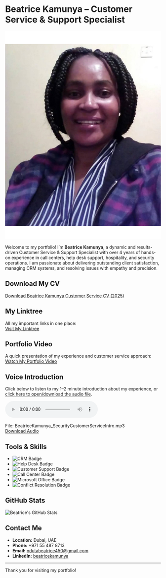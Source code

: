 # Beatrice Kamunya – Customer Service & Support Specialist

![Beatrice Kamunya](./beatrice_photo.png)

Welcome to my portfolio! I’m **Beatrice Kamunya**, a dynamic and results-driven Customer Service & Support Specialist with over 4 years of hands-on experience in call centers, help desk support, hospitality, and security operations. I am passionate about delivering outstanding client satisfaction, managing CRM systems, and resolving issues with empathy and precision.

## Download My CV

[Download Beatrice Kamunya Customer Service CV (2025)](./Kamunya_Beatrice_Customer_Service_CV_2025.pdf)

## My Linktree

All my important links in one place:  
[Visit My Linktree](https://linktr.ee/ndutabeatrice450)

## Portfolio Video

A quick presentation of my experience and customer service approach:  
[Watch My Portfolio Video](https://www.dropbox.com/scl/fi/6w5z8v18aps5kthk4y9tj/Brown-Minimal-Creative-Portofolio-Presentation_20250722_172014_0002.mp4?rlkey=qmthao27kc99px2lmqwwz7u0b&st=8vpzhb8y&dl=0)

## Voice Introduction

Click below to listen to my 1–2 minute introduction about my experience, or [click here to open/download the audio file](https://www.dropbox.com/scl/fi/4x88gzkjggmu56mpl2rak/BeatriceKamunya_SecurityCustomerServiceIntro.mp4.mp3?raw=1).

<audio controls>
  <source src="https://www.dropbox.com/scl/fi/4x88gzkjggmu56mpl2rak/BeatriceKamunya_SecurityCustomerServiceIntro.mp4.mp3?raw=1" type="audio/mpeg" />
  Your browser does not support the audio element.
</audio>

File: BeatriceKamunya_SecurityCustomerServiceIntro.mp3  
[Download Audio](https://www.dropbox.com/scl/fi/4x88gzkjggmu56mpl2rak/BeatriceKamunya_SecurityCustomerServiceIntro.mp4.mp3?raw=1)

## Tools & Skills

- ![CRM Badge](https://img.shields.io/badge/CRM-Expert-blue)
- ![Help Desk Badge](https://img.shields.io/badge/Help%20Desk-Specialist-brightgreen)
- ![Customer Support Badge](https://img.shields.io/badge/Customer%20Support-Experienced-orange)
- ![Call Center Badge](https://img.shields.io/badge/Call%20Center-4+%20Years-yellow)
- ![Microsoft Office Badge](https://img.shields.io/badge/Microsoft%20Office-Proficient-blueviolet)
- ![Conflict Resolution Badge](https://img.shields.io/badge/Conflict%20Resolution-Advanced-success)

## GitHub Stats

![Beatrice's GitHub Stats](https://github-readme-stats.vercel.app/api?username=betty88online&show_icons=true&theme=dark)

## Contact Me

- **Location:** Dubai, UAE  
- **Phone:** +971 55 487 8713  
- **Email:** [ndutabeatrice450@gmail.com](mailto:ndutabeatrice450@gmail.com)  
- **LinkedIn:** [beatricekamunya](https://ae.linkedin.com/in/beatricekamunya)

---

Thank you for visiting my portfolio!
